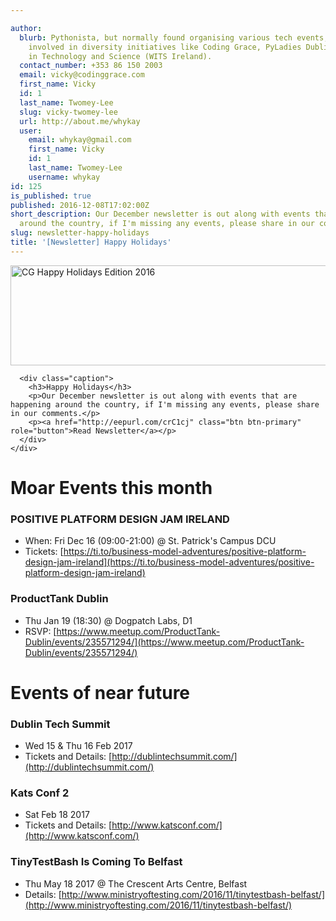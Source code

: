 ```yaml
---

author:
  blurb: Pythonista, but normally found organising various tech events, and now heavily
    involved in diversity initiatives like Coding Grace, PyLadies Dublin, and Women
    in Technology and Science (WITS Ireland).
  contact_number: +353 86 150 2003
  email: vicky@codinggrace.com
  first_name: Vicky
  id: 1
  last_name: Twomey-Lee
  slug: vicky-twomey-lee
  url: http://about.me/whykay
  user:
    email: whykay@gmail.com
    first_name: Vicky
    id: 1
    last_name: Twomey-Lee
    username: whykay
id: 125
is_published: true
published: 2016-12-08T17:02:00Z
short_description: Our December newsletter is out along with events that are happening
  around the country, if I'm missing any events, please share in our comments.
slug: newsletter-happy-holidays
title: '[Newsletter] Happy Holidays'
---
```


<div class="row">
  <div class="col-sm-6 col-md-12">
    <div class="thumbnail">
         <a data-flickr-embed="true"  href="https://www.flickr.com/photos/whykay/31510540995/in/dateposted-public/" title="CG Happy Holidays Edition 2016"><img src="https://c4.staticflickr.com/6/5515/31510540995_7b50d50099_z.jpg" width="640" height="160" alt="CG Happy Holidays Edition 2016"></a><script async src="//embedr.flickr.com/assets/client-code.js" charset="utf-8"></script>

      <div class="caption">
        <h3>Happy Holidays</h3>
        <p>Our December newsletter is out along with events that are happening around the country, if I'm missing any events, please share in our comments.</p>
        <p><a href="http://eepurl.com/crC1cj" class="btn btn-primary" role="button">Read Newsletter</a></p>
      </div>
    </div>
  </div>
</div>

# Moar Events this month
### POSITIVE PLATFORM DESIGN JAM IRELAND
* When: Fri Dec 16 (09:00-21:00) @ St. Patrick's Campus DCU
* Tickets: [https://ti.to/business-model-adventures/positive-platform-design-jam-ireland](https://ti.to/business-model-adventures/positive-platform-design-jam-ireland)

### ProductTank Dublin
* Thu Jan 19 (18:30) @ Dogpatch Labs, D1
* RSVP: [https://www.meetup.com/ProductTank-Dublin/events/235571294/](https://www.meetup.com/ProductTank-Dublin/events/235571294/)

# Events of near future
### Dublin Tech Summit
* Wed 15 & Thu 16 Feb 2017
* Tickets and Details: [http://dublintechsummit.com/](http://dublintechsummit.com/)

### Kats Conf 2
* Sat Feb 18 2017
* Tickets and Details: [http://www.katsconf.com/](http://www.katsconf.com/)

### TinyTestBash Is Coming To Belfast
* Thu May 18 2017 @ The Crescent Arts Centre, Belfast
* Details: [http://www.ministryoftesting.com/2016/11/tinytestbash-belfast/](http://www.ministryoftesting.com/2016/11/tinytestbash-belfast/)